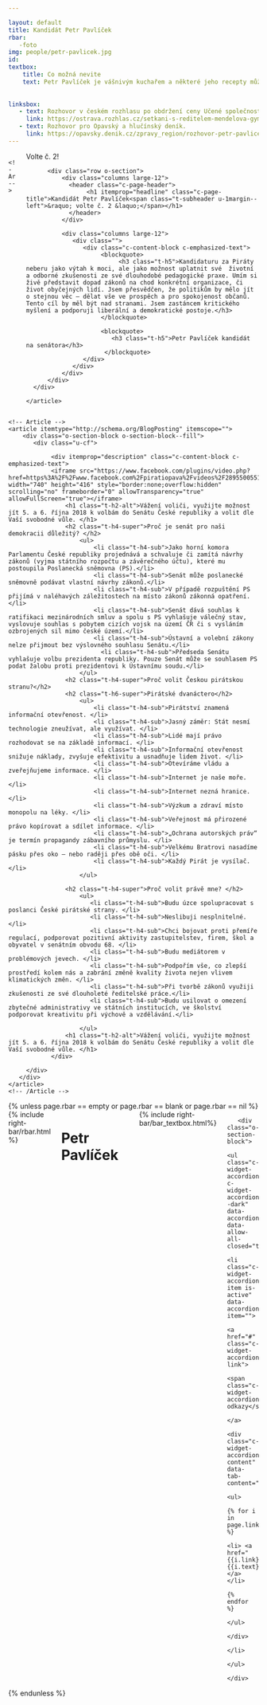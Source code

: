 ```yaml
---

layout: default
title: Kandidát Petr Pavlíček
rbar: 
   -foto
img: people/petr-pavlicek.jpg
id: 
textbox:
    title: Co možná nevite
    text: Petr Pavlíček je vášnivým kuchařem a některé jeho recepty můžete nalézt v sérii knih Jak šmakuje Moravskoslezsko [<a href="https://jaksmakuje.msk.cz/?q=kucharky">odkaz</a>]<br> Ve svém volném čase rád vymyšlí a vytváří hlavolamy. Většinu si budete moct vyzkoušet v nově vznikajícím BrainFitness <!--[<a href="">odkaz</a>] -->
    
    
linksbox:
   - text: Rozhovor v českém rozhlasu po obdržení ceny Učené společnosti a Nadace fondu Neuron. 
     link: https://ostrava.rozhlas.cz/setkani-s-reditelem-mendelova-gymnazia-v-opave-petrem-pavlickem-7227290O
   - text: Rozhovor pro Opavský a hlučínský deník.
     link: https://opavsky.denik.cz/zpravy_region/rozhovor-petr-pavlicek18022017.html
---
```

 <div class="row">
  <div class="medium-12  columns">

    <!-- Article -->
   <article itemtype="http://schema.org/BlogPosting" itemscope="">
   <link itemprop="mainEntityOfPage" href="{{ page.url }}">
      <div class="c-corner-ribbon-container">
       <div class="c-corner-ribbon c-corner-ribbon--top-right show-for-medium">Volte č. 2!</div>

          <div class="row o-section">
              <div class="columns large-12">
                <header class="c-page-header">
                     <h1 itemprop="headline" class="c-page-title">Kandidát Petr Pavlíček<span class="t-subheader u-1margin--left">&raquo; volte č. 2 &laquo;</span></h1>
                </header>
              </div>
  
              <div class="columns large-12">
                 <div class="">
                    <div class="c-content-block c-emphasized-text">
                         <blockquote>
                              <h3 class="t-h5">Kandidaturu za Piráty neberu jako výtah k moci, ale jako možnost uplatnit své  životní a odborné zkušenosti ze své dlouhodobé pedagogické praxe. Umím si živě představit dopad zákonů na chod konkrétní organizace, či život obyčejných lidí. Jsem přesvědčen, že politikům by mělo jít o stejnou věc – dělat vše ve prospěch a pro spokojenost občanů. Tento cíl by měl být nad stranami. Jsem zastáncem kritického myšlení a podporuji liberální a demokratické postoje.</h3>
                         </blockquote>

                         <blockquote>
                            <h3 class="t-h5">Petr Pavlíček kandidát na senátora</h3>
                          </blockquote>
                    </div>
                 </div>
              </div>
          </div>
      </div>
   
    </article>
  </div>
  </div> 



<div class="row">
  <div class="medium-12 {% unless page.rbar == empty or page.rbar == blank or page.rbar == nil %} large-8{% endunless %} columns">

    <!-- Article -->
    <article itemtype="http://schema.org/BlogPosting" itemscope="">
        <div class="o-section-block o-section-block--fill">
           <div class="u-cf">
             
                <div itemprop="description" class="c-content-block c-emphasized-text">
                <iframe src="https://www.facebook.com/plugins/video.php?href=https%3A%2F%2Fwww.facebook.com%2Fpiratiopava%2Fvideos%2F289550055192178%2F&show_text=0&width=560" width="740" height="416" style="border:none;overflow:hidden" scrolling="no" frameborder="0" allowTransparency="true" allowFullScreen="true"></iframe>
                    <h1 class="t-h2-alt">Vážení voliči, využijte možnost jít 5. a 6. října 2018 k volbám do Senátu České republiky a volit dle Vaší svobodné vůle. </h1>
                    <h2 class="t-h4-super">Proč je senát pro naši demokracii důležitý? </h2>
                        <ul>
                            <li class="t-h4-sub">Jako horní komora Parlamentu České republiky projednává a schvaluje či zamítá návrhy zákonů (vyjma státního rozpočtu a závěrečného účtu), které mu postoupila Poslanecká sněmovna (PS).</li>
                            <li class="t-h4-sub">Senát může poslanecké sněmovně podávat vlastní návrhy zákonů.</li>
                            <li class="t-h4-sub">V případě rozpuštění PS přijímá v naléhavých záležitostech na místo zákonů zákonná opatření.</li>
                            <li class="t-h4-sub">Senát dává souhlas k ratifikaci mezinárodních smluv a spolu s PS vyhlašuje válečný stav, vyslovuje souhlas s pobytem cizích vojsk na území ČR či s vysláním ozbrojených sil mimo české území.</li>
                            <li class="t-h4-sub">Ústavní a volební zákony nelze přijmout bez výslovného souhlasu Senátu.</li>
                              <li class="t-h4-sub">Předseda Senátu vyhlašuje volbu prezidenta republiky. Pouze Senát může se souhlasem PS podat žalobu proti prezidentovi k Ústavnímu soudu.</li>
                        </ul>
                    <h2 class="t-h4-super">Proč volit Českou pirátskou stranu?</h2>
                    <h2 class="t-h6-super">Pirátské dvanáctero</h2>
                        <ul>
                            <li class="t-h4-sub">Pirátství znamená informační otevřenost. </li>
                            <li class="t-h4-sub">Jasný záměr: Stát nesmí technologie zneužívat, ale využívat. </li>
                            <li class="t-h4-sub">Lidé mají právo rozhodovat se na základě informací. </li>
                            <li class="t-h4-sub">Informační otevřenost snižuje náklady, zvyšuje efektivitu a usnadňuje lidem život. </li>
                            <li class="t-h4-sub">Otevíráme vládu a zveřejňujeme informace. </li>
                            <li class="t-h4-sub">Internet je naše moře. </li>
                            <li class="t-h4-sub">Internet nezná hranice. </li>
                            <li class="t-h4-sub">Výzkum a zdraví místo monopolu na léky. </li>
                            <li class="t-h4-sub">Veřejnost má přirozené právo kopírovat a sdílet informace. </li>
                            <li class="t-h4-sub">„Ochrana autorských práv“ je termín propagandy zábavního průmyslu. </li>
                            <li class="t-h4-sub">Velkému Bratrovi nasadíme pásku přes oko – nebo raději přes obě oči. </li>
                            <li class="t-h4-sub">Každý Pirát je vysílač. </li>
                        </ul>

                    <h2 class="t-h4-super">Proč volit právě mne? </h2>
                        <ul>
                           <li class="t-h4-sub">Budu úzce spolupracovat s poslanci České pirátské strany. </li>
                           <li class="t-h4-sub">Neslibuji nesplnitelné. </li>
                           <li class="t-h4-sub">Chci bojovat proti přemíře regulací, podporovat pozitivní aktivity zastupitelstev, firem, škol a obyvatel v senátním obvodu 68. </li>
                           <li class="t-h4-sub">Budu mediátorem v problémových jevech. </li>
                           <li class="t-h4-sub">Podpořím vše, co zlepší prostředí kolem nás a zabrání změně kvality života nejen vlivem klimatických změn. </li>
                           <li class="t-h4-sub">Při tvorbě zákonů využiji zkušenosti ze své dlouholeté ředitelské práce.</li>
                           <li class="t-h4-sub">Budu usilovat o omezení zbytečné administrativy ve státních institucích, ve školství podporovat kreativitu při výchově a vzdělávání.</li>

                        </ul>
                    <h1 class="t-h2-alt">Vážení voliči, využijte možnost jít 5. a 6. října 2018 k volbám do Senátu České republiky a volit dle Vaší svobodné vůle. </h1>
                </div>
            
         </div>
       </div>
    </article>
    <!-- /Article -->
  </div>
  {% unless page.rbar == empty or page.rbar == blank or page.rbar == nil %}
  <div class="medium-12 large-4 columns">
    {% include right-bar/rbar.html %}
     <h1 class="t-h4-sub text-center">Petr Pavlíček </h1>
            <p><br></p>
    {% include right-bar/bar_textbox.html%}

       <div class="o-section-block">
                <ul class="c-widget-accordion c-widget-accordion--dark" data-accordion="" data-allow-all-closed="true">
                  <li class="c-widget-accordion-item is-active" data-accordion-item="">
                        <a href="#" class="c-widget-accordion-link">
                         <span class="c-widget-accordion__title">Zajímavé odkazy</span>
                        </a>
                        <div class="c-widget-accordion-content" data-tab-content="">
                            <ul>
                             {% for i in page.linksbox %}
                                  <li> <a href="{{i.link}}">{{i.text}}</a></li>
                             {% endfor %}
                           </ul>
                     </div>
                    </li>
                </ul>
            </div>


  </div>
  {% endunless %}
</div>































